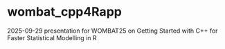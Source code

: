 # wombat_cpp4Rapp
2025-09-29 presentation for WOMBAT25 on Getting Started with C++ for Faster Statistical Modelling in R
